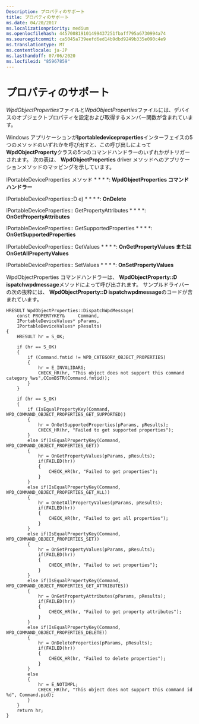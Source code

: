 ```yaml
---
Description: プロパティのサポート
title: プロパティのサポート
ms.date: 04/20/2017
ms.localizationpriority: medium
ms.openlocfilehash: 445700819101499437251fbaff795a6730994a74
ms.sourcegitcommit: ca5045a739eefd6ed14b9dbd9249b335e090c4e9
ms.translationtype: MT
ms.contentlocale: ja-JP
ms.lasthandoff: 07/06/2020
ms.locfileid: "85967859"
---
```

# <a name="property-support"></a>プロパティのサポート


*WpdObjectProperties*ファイルと*WpdObjectProperties*ファイルには、デバイスのオブジェクトプロパティを設定および取得するメンバー関数が含まれています。

Windows アプリケーションが**Iportabledeviceproperties**インターフェイスの5つのメソッドのいずれかを呼び出すと、この呼び出しによって**WpdObjectProperty**クラスの5つのコマンドハンドラーのいずれかがトリガーされます。 次の表は、 **WpdObjectProperties** driver メソッドへのアプリケーションメソッドのマッピングを示しています。

IPortableDeviceProperties メソッド * * * *: **WpdObjectProperties コマンドハンドラー**

IPortableDeviceProperties::D e) * * * *: **OnDelete**

IPortableDeviceProperties:: GetPropertyAttributes * * * *: **OnGetPropertyAttributes**

IPortableDeviceProperties:: GetSupportedProperties * * * *: **OnGetSupportedProperties**

IPortableDeviceProperties:: GetValues * * * *: **OnGetPropertyValues または OnGetAllPropertyValues**

IPortableDeviceProperties:: SetValues * * * *: **OnSetPropertyValues**


 

WpdObjectProperties コマンドハンドラーは、 **WpdObjectProperty::D ispatchwpdmessage**メソッドによって呼び出されます。 サンプルドライバーの次の抜粋には、 **WpdObjectProperty::D ispatchwpdmessage**のコードが含まれています。

```ManagedCPlusPlus
HRESULT WpdObjectProperties::DispatchWpdMessage(
    const PROPERTYKEY&     Command,
    IPortableDeviceValues* pParams,
    IPortableDeviceValues* pResults)
{
    HRESULT hr = S_OK;

    if (hr == S_OK)
    {
        if (Command.fmtid != WPD_CATEGORY_OBJECT_PROPERTIES)
        {
            hr = E_INVALIDARG;
            CHECK_HR(hr, "This object does not support this command category %ws",CComBSTR(Command.fmtid));
        }
    }

    if (hr == S_OK)
    {
        if (IsEqualPropertyKey(Command, WPD_COMMAND_OBJECT_PROPERTIES_GET_SUPPORTED))
        {
            hr = OnGetSupportedProperties(pParams, pResults);
            CHECK_HR(hr, "Failed to get supported properties");
        }
        else if(IsEqualPropertyKey(Command, WPD_COMMAND_OBJECT_PROPERTIES_GET))
        {
            hr = OnGetPropertyValues(pParams, pResults);
            if(FAILED(hr))
            {
                CHECK_HR(hr, "Failed to get properties");
            }
        }
        else if(IsEqualPropertyKey(Command, WPD_COMMAND_OBJECT_PROPERTIES_GET_ALL))
        {
            hr = OnGetAllPropertyValues(pParams, pResults);
            if(FAILED(hr))
            {
                CHECK_HR(hr, "Failed to get all properties");
            }
        }
        else if(IsEqualPropertyKey(Command, WPD_COMMAND_OBJECT_PROPERTIES_SET))
        {
            hr = OnSetPropertyValues(pParams, pResults);
            if(FAILED(hr))
            {
                CHECK_HR(hr, "Failed to set properties");
            }
        }
        else if(IsEqualPropertyKey(Command, WPD_COMMAND_OBJECT_PROPERTIES_GET_ATTRIBUTES))
        {
            hr = OnGetPropertyAttributes(pParams, pResults);
            if(FAILED(hr))
            {
                CHECK_HR(hr, "Failed to get property attributes");
            }
        }
        else if(IsEqualPropertyKey(Command, WPD_COMMAND_OBJECT_PROPERTIES_DELETE))
        {
            hr = OnDeleteProperties(pParams, pResults);
            if(FAILED(hr))
            {
                CHECK_HR(hr, "Failed to delete properties");
            }
        }
        else
        {
            hr = E_NOTIMPL;
            CHECK_HR(hr, "This object does not support this command id %d", Command.pid);
        }
    }
    return hr;
}
```

 

 




